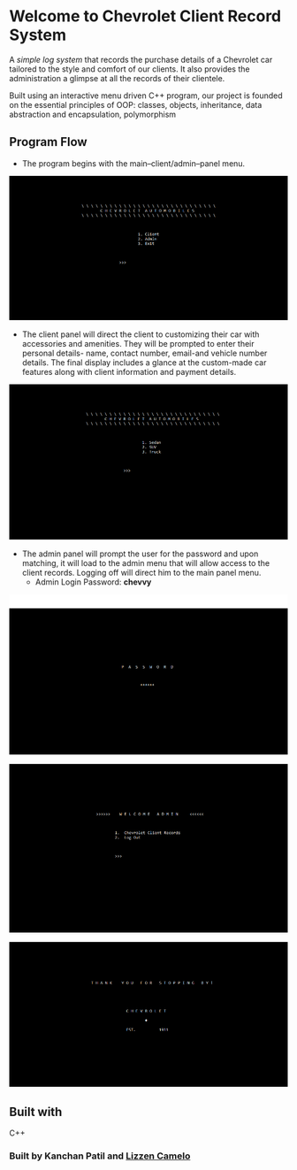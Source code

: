 # Welcome to Chevrolet Client Record System

A *simple log system* that records the purchase details of a Chevrolet car tailored to the style and comfort of our clients. It also provides the administration a glimpse at all the records of their clientele.


Built using an interactive menu driven C++ program, our project is founded on the essential principles of OOP: classes, objects, inheritance, data abstraction and encapsulation, polymorphism

## Program Flow

- The program begins with the main–client/admin–panel menu.

![Main Panel](img/mainPanel.png)

- The client panel will direct the client to customizing their car with accessories and amenities. They will be prompted to enter their personal details- name, contact number, email-and vehicle number details. The final display includes a glance at the custom-made car features along with client information and payment details.

![Client Panel](img/clientPanel.png)

- The admin panel will prompt the user for the password and upon matching, it will load to the admin menu that will allow access to the client records. Logging off will direct him to the main panel menu.
    - Admin Login Password: **chevvy**

![Password Panel](img/passwordPanel.png)

![Admin Panel](img/adminPanel.png)

![Exit Page](img/exitPage.png)

## Built with
C++ 

### Built by Kanchan Patil and [Lizzen Camelo](https://github.com/lizzencamelo)
